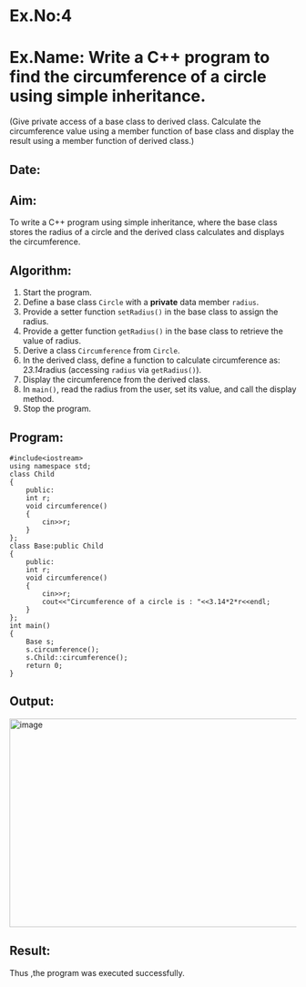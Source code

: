 # Ex.No:4  
# Ex.Name: Write a C++ program to find the circumference of a circle using simple inheritance.  
(Give private access of a base class to derived class. Calculate the circumference value using a member function of base class and display the result using a member function of derived class.)  

## Date:  

## Aim:  
To write a C++ program using simple inheritance, where the base class stores the radius of a circle and the derived class calculates and displays the circumference.  

## Algorithm:  
1. Start the program.  
2. Define a base class `Circle` with a **private** data member `radius`.  
3. Provide a setter function `setRadius()` in the base class to assign the radius.  
4. Provide a getter function `getRadius()` in the base class to retrieve the value of radius.  
5. Derive a class `Circumference` from `Circle`.  
6. In the derived class, define a function to calculate circumference as:  2*3.14*radius (accessing `radius` via `getRadius()`).  
7. Display the circumference from the derived class.  
8. In `main()`, read the radius from the user, set its value, and call the display method.  
9. Stop the program.  

## Program:  
```
#include<iostream>
using namespace std;
class Child
{
    public: 
    int r;
    void circumference()    
    {
        cin>>r;
    }
};
class Base:public Child
{
    public:
    int r;
    void circumference()
    {
        cin>>r;
        cout<<"Circumference of a circle is : "<<3.14*2*r<<endl;
    }
};
int main()
{
    Base s;
    s.circumference();
    s.Child::circumference();
    return 0;
}
```

## Output:
<img width="853" height="366" alt="image" src="https://github.com/user-attachments/assets/ffd6240d-7dc8-4bdd-82aa-ee8a3d0113bb" />

## Result:
Thus ,the program was executed successfully.

